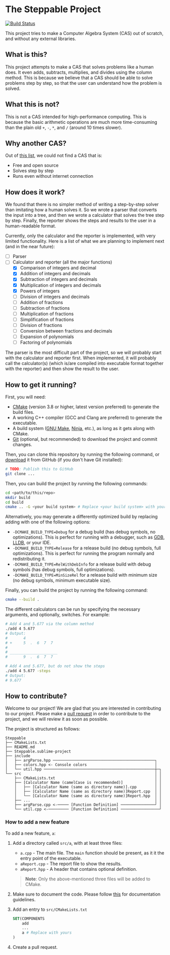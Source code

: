 # The Steppable Project

[![Build Status](https://dev.azure.com/NWSOFT/Steppable/_apis/build/status%2FSteppable?branchName=main)](https://dev.azure.com/NWSOFT/Steppable/_build/latest?definitionId=3&branchName=main)

This project tries to make a Computer Algebra System (CAS) out of scratch, and without any external libraries.

## What is this?

This project attempts to make a CAS that solves problems like a human does. It even adds, subtracts, multiplies, and
divides using the column method. This is because we believe that a CAS should be able to solve problems step by step, so
that the user can understand how the problem is solved.

## What this is not?

This is not a CAS intended for high-performance computing. This is because the basic arithmetic operations are much more
time-consuming than the plain old `+`, `-`, `*`, and `/` (around 10 times slower).

## Why another CAS?

Out of [this list](https://en.wikipedia.org/wiki/List_of_computer_algebra_systems), we could not find a CAS that is:

- Free and open source
- Solves step by step
- Runs even without internet connection

## How does it work?

We found that there is no simpler method of writing a step-by-step solver than imitating how a human solves it.
So we wrote a parser that converts the input into a tree, and then we wrote a calculator that solves the tree step by
step. Finally, the reporter shows the steps and results to the user in a human-readable format.

Currently, only the calculator and the reporter is implemented, with very limited functionality. Here is a list of what
we are planning to implement next (and in the near future):

- [ ] Parser
- [ ] Calculator and reporter (all the major functions)
    - [x] Comparison of integers and decimal
    - [x] Addition of integers and decimals
    - [x] Subtraction of integers and decimals
    - [x] Multiplication of integers and decimals
    - [x] Powers of integers
    - [ ] Division of integers and decimals
    - [ ] Addition of fractions
    - [ ] Subtraction of fractions
    - [ ] Multiplication of fractions
    - [ ] Simplification of fractions
    - [ ] Division of fractions
    - [ ] Conversion between fractions and decimals
    - [ ] Expansion of polynomials
    - [ ] Factoring of polynomials

The parser is the most difficult part of the project, so we will probably start with the calculator and reporter first.
When implemented, it will probably call the calculator(s) (which is/are compiled into executable format together with
the
reporter) and then show the result to the user.

## How to get it running?

First, you will need:

- [CMake](https://cmake.org/) (version 3.8 or higher, latest version preferred) to generate the build files.
- A working C++ compiler (GCC and Clang are preferred) to generate the executable.
- A build system ([GNU Make](https://www.gnu.org/software/make/), [Ninja](https://ninja-build.org/), etc.), as long as
  it gets along with CMake.
- [Git](https://git-scm.com/) (optional, but recommended) to download the project and commit changes.

Then, you can clone this repository by running the following command, or [download](https://github.com/ZCG-Coder) it
from GitHub (if you don't have Git installed):

```bash
# TODO: Publish this to GitHub
git clone ...
```

Then, you can build the project by running the following commands:

```bash
cd <path/to/this/repo>
mkdir build
cd build
cmake .. -G <your build system> # Replace <your build system> with your build system of choice. Default is Make.
```

Alternatively, you may generate a differently optimized build by replacing adding with one of the following options:

- `-DCMAKE_BUILD_TYPE=Debug` for a debug build (has debug symbols, no optimizations). This is perfect for running with a
  debugger, such as [GDB](https://www.gnu.org/software/gdb/), [LLDB](https://lldb.llvm.org/), or your IDE.
- `-DCMAKE_BUILD_TYPE=Release` for a release build (no debug symbols, full optimizations). This is perfect for running
  the program normally and redistributing it.
- `-DCMAKE_BUILD_TYPE=RelWithDebInfo` for a release build with debug symbols (has debug symbols, full optimizations).
- `-DCMAKE_BUILD_TYPE=MinSizeRel` for a release build with minimum size (no debug symbols, minimum executable size).

Finally, you can build the project by running the following command:

```bash
cmake --build .
```

The different calculators can be run by specifying the necessary arguments, and optionally, switches. For example:

```bash
# Add 4 and 5.677 via the column method
./add 4 5.677
# Output:
#       4              
# +     5  .  6  7  7  
#                     
# _____________________
#       9  .  6  7  7  

# Add 4 and 5.677, but do not show the steps
./add 4 5.677 -steps
# Output:
# 9.677
```

## How to contribute?

Welcome to our project! We are glad that you are interested in contributing to our project. Please make a
[pull request](https://github.com/ZCG-Coder/) in order to contribute to the project, and we will review it as soon as
possible.

The project is structured as follows:

```text
Steppable
├── CMakeLists.txt
├── README.md
├── Steppable.sublime-project
├── include
│   ├── argParse.hpp ─────────────────────────────────────────────┐
│   ├── colors.hpp <- Console colors                              │
│   └── util.hpp ─────────────────────────────────────────────────┼─┐
└── src                                                           │ │
    ├── CMakeLists.txt                                            │ │
    ├── [Calculator Name (camelCase is recommended)]              │ │
    │   ├── [Calculator Name (same as directory name)].cpp        │ │
    │   ├── [Calculator Name (same as directory name)]Report.cpp  │ │
    │   └── [Calculator Name (same as directory name)]Report.hpp  │ │
    ├── ...                                                       │ │
    ├── argParse.cpp <-───── [Function Definition] ───────────────┘ │
    └── util.cpp <-───────── [Function Definition] ─────────────────┘
```

### How to add a new feature

To add a new feature, `a`:

1. Add a directory called `src/a`, with at least three files:
    - `a.cpp` - The main file. The `main` function should be present, as it it the entry point of the executable.
    - `aReport.cpp` - The report file to show the results.
    - `aReport.hpp` - A header that contains optional definition.
   > **Note**:
   > Only the above-mentioned three files will be added to CMake.
2. Make sure to document the code. Please follow [this](docs/DOCUMENTING.md) for documentation guidelines.
3. Add an entry to `src/CMakeLists.txt`

    ```cmake
    SET(COMPONENTS
        add
        ...
        a # Replace with yours
    )
    ```

4. Create a pull request.

